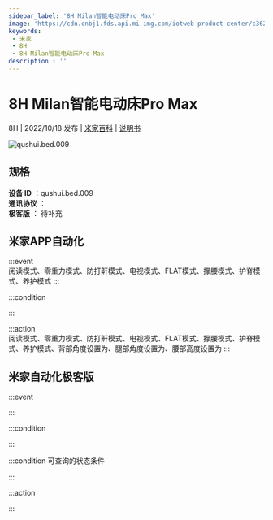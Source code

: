 ```yaml
---
sidebar_label: '8H Milan智能电动床Pro Max'
image: 'https://cdn.cnbj1.fds.api.mi-img.com/iotweb-product-center/c36208bd9c83e6d8720adb95b14ab2b0_1663122015082.png?GalaxyAccessKeyId=AKVGLQWBOVIRQ3XLEW&Expires=9223372036854775807&Signature=nhw7YzSosjP/9oQ6zBAnrqqfMaE='
keywords: 
 - 米家
 - 8H
 - 8H Milan智能电动床Pro Max
description : ''
---
```

# 8H Milan智能电动床Pro Max

8H | 2022/10/18 发布 | [米家百科](https://home.mi.com/webapp/content/baike/product/index.html?model=qushui.bed.009) | [说明书](https://home.mi.com/views/introduction.html?model=qushui.bed.009&region=cn)

![qushui.bed.009](https://cdn.cnbj1.fds.api.mi-img.com/iotweb-product-center/c36208bd9c83e6d8720adb95b14ab2b0_1663122015082.png?GalaxyAccessKeyId=AKVGLQWBOVIRQ3XLEW&Expires=9223372036854775807&Signature=nhw7YzSosjP/9oQ6zBAnrqqfMaE=)

## 规格  
> 
**设备 ID** ：qushui.bed.009  
**通讯协议** ：  
**极客版**  ： 待补充 


## 米家APP自动化  

:::event  
阅读模式、零重力模式、防打鼾模式、电视模式、FLAT模式、撑腰模式、护脊模式、养护模式
:::

:::condition  

:::

:::action   
阅读模式、零重力模式、防打鼾模式、电视模式、FLAT模式、撑腰模式、护脊模式、养护模式、背部角度设置为、腿部角度设置为、腰部高度设置为
:::

## 米家自动化极客版  

:::event  

:::

:::condition  

:::

:::condition 可查询的状态条件  

:::

:::action  

:::

        
